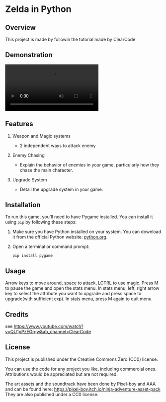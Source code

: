 # Zelda in Python

## Overview
This project is made by followin the tutorial made by ClearCode

## Demonstration
<video controls>
  <source src="/demo/show.mp4" type="video/mp4">
  Your browser does not support the video tag.
</video>


## Features
1. Weapon and Magic systems
   - 2 independent ways to attack enemy

2. Enemy Chasing
   - Explain the behavior of enemies in your game, particularly how they chase the main character.

3. Upgrade System
   - Detail the upgrade system in your game.

## Installation
To run this game, you'll need to have Pygame installed. You can install it using `pip` by following these steps:

1. Make sure you have Python installed on your system. You can download it from the official Python website: [python.org](https://www.python.org/).

2. Open a terminal or command prompt:
   ```shell
   pip install pygame
   
## Usage
Arrow keys to move around, space to attack, LCTRL to use magic. Press M to pause the game and open the stats menu. In stats menu, left, right arrow key
to select the attribute you want to upgrade and press space to upgrade(with sufficient exp). In stats menu, press M again to quit menu.

## Credits
see https://www.youtube.com/watch?v=QU1pPzEGrqw&ab_channel=ClearCode

## License
This project is published under the Creative Commons Zero (CC0) license. 

You can use the code for any project you like, including commercial ones. Attributions would be appreciated but are not required. 

The art assets and the soundtrack have been done by Pixel-boy and AAA and can be found here: https://pixel-boy.itch.io/ninja-adventure-asset-pack
They are also published under a CC0 license. 






